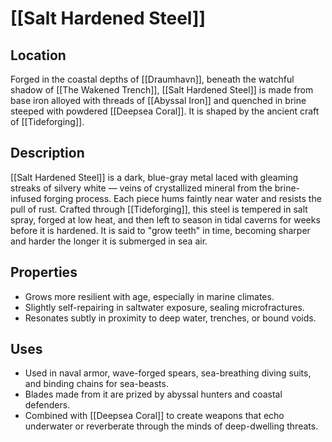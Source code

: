 # [[Salt Hardened Steel]]

## Location  
Forged in the coastal depths of [[Draumhavn]], beneath the watchful shadow of [[The Wakened Trench]], [[Salt Hardened Steel]] is made from base iron alloyed with threads of [[Abyssal Iron]] and quenched in brine steeped with powdered [[Deepsea Coral]]. It is shaped by the ancient craft of [[Tideforging]].

## Description  
[[Salt Hardened Steel]] is a dark, blue-gray metal laced with gleaming streaks of silvery white — veins of crystallized mineral from the brine-infused forging process. Each piece hums faintly near water and resists the pull of rust. Crafted through [[Tideforging]], this steel is tempered in salt spray, forged at low heat, and then left to season in tidal caverns for weeks before it is hardened. It is said to "grow teeth" in time, becoming sharper and harder the longer it is submerged in sea air.

## Properties  
- Grows more resilient with age, especially in marine climates.
- Slightly self-repairing in saltwater exposure, sealing microfractures.
- Resonates subtly in proximity to deep water, trenches, or bound voids.

## Uses  
- Used in naval armor, wave-forged spears, sea-breathing diving suits, and binding chains for sea-beasts.
- Blades made from it are prized by abyssal hunters and coastal defenders.
- Combined with [[Deepsea Coral]] to create weapons that echo underwater or reverberate through the minds of deep-dwelling threats.

